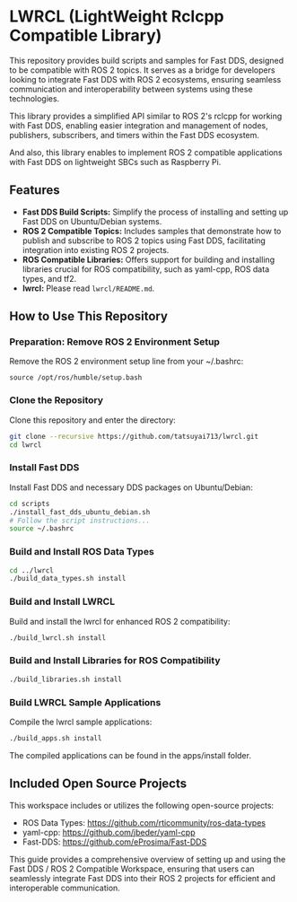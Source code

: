 # LWRCL (LightWeight Rclcpp Compatible Library) 

This repository provides build scripts and samples for Fast DDS, designed to be compatible with ROS 2 topics. It serves as a bridge for developers looking to integrate Fast DDS with ROS 2 ecosystems, ensuring seamless communication and interoperability between systems using these technologies.

This library provides a simplified API similar to ROS 2's rclcpp for working with Fast DDS, enabling easier integration and management of nodes, publishers, subscribers, and timers within the Fast DDS ecosystem.

And also, this library enables to implement ROS 2 compatible applications with Fast DDS on lightweight SBCs such as Raspberry Pi.

## Features

- **Fast DDS Build Scripts:** Simplify the process of installing and setting up Fast DDS on Ubuntu/Debian systems.
- **ROS 2 Compatible Topics:** Includes samples that demonstrate how to publish and subscribe to ROS 2 topics using Fast DDS, facilitating integration into existing ROS 2 projects.
- **ROS Compatible Libraries:** Offers support for building and installing libraries crucial for ROS compatibility, such as yaml-cpp, ROS data types, and tf2.
- **lwrcl:** Please read `lwrcl/README.md`.

## How to Use This Repository

### Preparation: Remove ROS 2 Environment Setup

Remove the ROS 2 environment setup line from your ~/.bashrc:

```
source /opt/ros/humble/setup.bash
```

### Clone the Repository

Clone this repository and enter the directory:

```bash
git clone --recursive https://github.com/tatsuyai713/lwrcl.git
cd lwrcl
```


### Install Fast DDS

Install Fast DDS and necessary DDS packages on Ubuntu/Debian:

```bash
cd scripts
./install_fast_dds_ubuntu_debian.sh
# Follow the script instructions...
source ~/.bashrc
```

### Build and Install ROS Data Types

```bash
cd ../lwrcl
./build_data_types.sh install
```

### Build and Install LWRCL

Build and install the lwrcl for enhanced ROS 2 compatibility:

```bash
./build_lwrcl.sh install
```

### Build and Install Libraries for ROS Compatibility

```bash
./build_libraries.sh install
```

### Build LWRCL Sample Applications

Compile the lwrcl sample applications:

```bash
./build_apps.sh install
```

The compiled applications can be found in the apps/install folder.

## Included Open Source Projects

This workspace includes or utilizes the following open-source projects:

- ROS Data Types: https://github.com/rticommunity/ros-data-types
- yaml-cpp: https://github.com/jbeder/yaml-cpp
- Fast-DDS: https://github.com/eProsima/Fast-DDS

This guide provides a comprehensive overview of setting up and using the Fast DDS / ROS 2 Compatible Workspace, ensuring that users can seamlessly integrate Fast DDS into their ROS 2 projects for efficient and interoperable communication.

